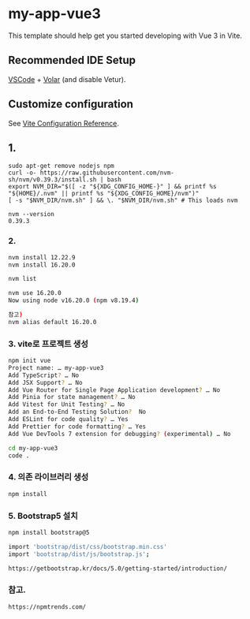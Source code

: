 # my-app-vue3

This template should help get you started developing with Vue 3 in Vite.

## Recommended IDE Setup

[VSCode](https://code.visualstudio.com/) + [Volar](https://marketplace.visualstudio.com/items?itemName=Vue.volar) (and disable Vetur).

## Customize configuration

See [Vite Configuration Reference](https://vitejs.dev/config/).

## 1.

```
sudo apt-get remove nodejs npm
curl -o- https://raw.githubusercontent.com/nvm-sh/nvm/v0.39.3/install.sh | bash
export NVM_DIR="$([ -z "${XDG_CONFIG_HOME-}" ] && printf %s "${HOME}/.nvm" || printf %s "${XDG_CONFIG_HOME}/nvm")"
[ -s "$NVM_DIR/nvm.sh" ] && \. "$NVM_DIR/nvm.sh" # This loads nvm

nvm --version
0.39.3
```

### 2.

```sh
nvm install 12.22.9
nvm install 16.20.0

nvm list

nvm use 16.20.0
Now using node v16.20.0 (npm v8.19.4)

참고)
nvm alias default 16.20.0
```

### 3. vite로 프로젝트 생성

```sh
npm init vue
Project name: … my-app-vue3
Add TypeScript? … No 
Add JSX Support? … No
Add Vue Router for Single Page Application development? … No 
Add Pinia for state management? … No
Add Vitest for Unit Testing? … No
Add an End-to-End Testing Solution?  No
Add ESLint for code quality? … Yes
Add Prettier for code formatting? … Yes
Add Vue DevTools 7 extension for debugging? (experimental) … No 

cd my-app-vue3
code .
```

### 4. 의존 라이브러리 생성

```sh
npm install
```

### 5. Bootstrap5 설치

```sh
npm install bootstrap@5

import 'bootstrap/dist/css/bootstrap.min.css'
import 'bootstrap/dist/js/bootstrap.js';

https://getbootstrap.kr/docs/5.0/getting-started/introduction/
```

### 참고.

```sh
https://npmtrends.com/
``` 